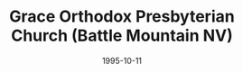 ---
date: &id001 1995-10-11
end_date: null
location:
  address: 45 E. 4th Street
  city: Battle Mountain
  state: NV
minister:
- end: 1994-01-01
  name: Brian Nicholson
  start: 1990-01-01
  type: Evangelist
- end: 1998-01-01
  name: Andrew Elam
  start: 1996-01-01
  type: pastor
- end: 2009-01-01
  name: Daniel Patterson
  start: 2003-01-01
  type: pastor
- end: 2012-01-01
  name: Christopher Post
  start: 2010-01-01
  type: pastor
- end: null
  name: Alan J. Dueck
  start: 2013-01-01
  type: pastor
ministers:
- Brian Nicholson
- Andrew Elam
- Daniel Patterson
- Christopher Post
- Alan J. Dueck
name: Grace Orthodox Presbyterian Church
names:
- end: null
  name: Grace Orthodox Presbyterian Church
  start: 1995-10-11
origination_date: *id001
raw_data: "NV  Battle Mountain\nGrace Orthodox Presbyterian Church  (October 11,\
  \ 1995\u2013 )\n45 E. 4th Street\nEvangelist:  Brian Nicholson, 1990\u201394\nPastors:\
  \ Andrew Elam, 1996\u201398\nDaniel Patterson, 2003\u20139\nChristopher Post, 2010\u2013\
  12\nAlan J. Dueck, 2013"
received_from: MISSING
states:
- NV
status:
  active: true
  end_date: null
  reason: null
  received_from: null
  withdrawal_to: null
title: Grace Orthodox Presbyterian Church (Battle Mountain NV)

---